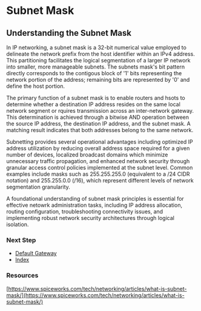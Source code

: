 # Subnet Mask

## Understanding the Subnet Mask
In IP networking, a subnet mask is a 32-bit numerical value employed to delineate the network prefix from the host identifier within an IPv4 address. This partitioning facilitates the logical segmentation of a larger IP network into smaller, more manageable subnets. The subnets mask's bit pattern directly corresponds to the contigous block of '1' bits representing the network portion of the address; remaining bits are represented by '0' and define the host portion.

The primary function of a subnet mask is to enable routers and hsots to determine whether a destination IP address resides on the same local network segment or rquires transmission across an inter-network gateway. This determination is achieved through a bitwise AND operation between the source IP address, the destination IP address, and the subnet mask. A matching result indicates that both addresses belong to the same network.

Subnetting provides several operational advantages including optimized IP address utilization by reducing overall address space required for a given number of devices, localized broadcast domains which minimize unnecessary traffic propagation, and enhanced network security through granular access control policies implemented at the subnet level. Common examples include masks such as 255.255.255.0 (equivalent to a /24 CIDR notation) and 255.255.0.0 (/16), which represent different levels of network segmentation granularity.

A foundational understanding of subnet mask principles is essential for effective netowrk administration tasks, including IP address allocation, routing configuration, troubleshooting connectivity issues, and implementing robust network security architectures through logical isolation.

### Next Step
- [Default Gateway](https://github.com/Sisu-Sus/CyberSec-RoadMap/blob/main/Networking_Knowledge/IP_Terms/Default_Gateway.md)
- [Index](https://github.com/Sisu-Sus/CyberSec-RoadMap/blob/main/index.md)
### Resources
[https://www.spiceworks.com/tech/networking/articles/what-is-subnet-mask/](https://www.spiceworks.com/tech/networking/articles/what-is-subnet-mask/)


